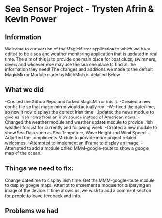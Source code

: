 <h1>Sea Sensor Project - Trysten Afrin & Kevin Power</h1>
<body>
<h2> Information </h2>
<p>
Welcome to our version of the MagicMirror application to which we have edited to be a sea and weather monitoring application that is updated in real time. The aim of this is to provide one main place for boat clubs, swimmers, divers and whoever else may use the sea one place to find all the information they need! The changes and additions we made to the default MagicMirror Module made by MichMich is detailed Below
</p>
<h2>What we did</h2>
<p2> 
  -Created the Github Repo and forked MagicMirror into it.
  -Created a new config file so that magic mirror would actually run.
  -We fixed the date/time, so now it now displays the correct Irish time
  -Updated the news module to give us irish news from an irish source instead of American news.
  -Changed the weather module and weather update module to provide Irish weather forcast for currently and following week.
  -Created a new module to show Sea Data such as Sea Tempeture, Wave Height and Wind Speed.
  -Adjusted the compliments Module to provide more project related welcomes.
  -Attempted to implement an iFrame to display an image.
  -Attempted to add a module called MMM-google-route to show a google map of the ocean.
</p2>

<h2> Things we need to fix: </h2>
<p3>
  Change date/time to display irish time.
  Get the MMM-google-route module to display google maps.
  Attempt to implement a module for displaying an image of the device.
  If time allows us, we wish to add a comment section for people to leave feedback and info.
</p3>
<H2>Problems we had</H2>
</body>

